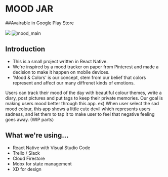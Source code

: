 # MOOD JAR

##Avairable in Google Play Store

<a href="https://play.google.com/store/apps/details?id=com.mood_tracker"><img class="moodIcon disp-block"
                src="img/portfolio/playstore-icon.png"></a>
![mood_main](https://user-images.githubusercontent.com/26515369/46645213-b16b3380-cb38-11e8-8ec6-21f98bfdfa16.jpg)

## Introduction

- This is a small project written in React Native.
- We're inspired by a mood tracker on paper from Pinterest and made a decision to make it happen on mobile devices.
- 'Mood & Colors' is our concept, stem from our belief that colors represent and affect our many diffrenet kinds of emotions.

Users can track their mood of the day with beautiful colour themes, write a diary, post pictures and put tags to keep their private memories. Our goal is making users mood better through this app. 
ex) When user select the sad mood colour, this app shows a little cute devil which represents users sadness, and let them to tap it to make user to feel that negative feeling goes away. (WIP parts)  



## What we're using...
- React Native with Visual Studio Code
- Trello / Slack
- Cloud Firestore
- Mobx for state management
- XD for design
